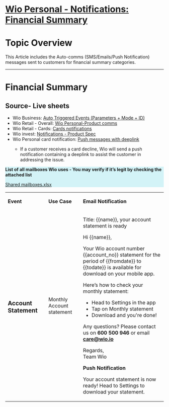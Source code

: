 # [Wio Personal - Notifications: Financial Summary](https://app.getguru.com/card/TgEzjdBc/Wio-Personal-Notifications-Financial-Summary)

<p class="ghq-card-content__paragraph ghq-is-empty" data-ghq-card-content-type="paragraph">
</p>
<h1 class="ghq-card-content__large-heading" data-ghq-card-content-type="LARGE_HEADING">
 Topic Overview
</h1>
<p class="ghq-card-content__paragraph" data-ghq-card-content-type="paragraph">
 This Article includes the Auto-comms (SMS/Emails/Push Notification) messages sent to customers for financial summary categories.
</p>
<hr class="ghq-card-content__horizontal-rule" data-ghq-card-content-type="DIVIDER"/>
<h1 class="ghq-card-content__large-heading" data-ghq-card-content-type="LARGE_HEADING">
 Financial Summary
</h1>
<h2 class="ghq-card-content__medium-heading" data-ghq-card-content-type="MEDIUM_HEADING">
 <strong class="ghq-card-content__bold" data-ghq-card-content-type="BOLD">
  Source- Live sheets
 </strong>
</h2>
<ul class="ghq-card-content__bulleted-list" data-ghq-card-content-type="BULLETED_LIST">
 <li class="ghq-card-content__bulleted-list-item" data-ghq-card-content-type="BULLETED_LIST_ITEM">
  Wio Business:
  <a class="ghq-card-content__link" data-ghq-card-content-type="LINK" href="https://wiobank.atlassian.net/wiki/spaces/ADQFS/pages/418054190" rel="noopener noreferrer" target="_blank">
   Auto Triggered Events (Parameters + Mode + ID)
  </a>
 </li>
 <li class="ghq-card-content__bulleted-list-item" data-ghq-card-content-type="BULLETED_LIST_ITEM">
  Wio Retail - Overall:
  <a class="ghq-card-content__link" data-ghq-card-content-type="LINK" href="https://wiobank.atlassian.net/wiki/spaces/RET/pages/651886645" rel="noopener noreferrer" target="_blank">
   Wio Personal-Product comms
  </a>
 </li>
 <li class="ghq-card-content__bulleted-list-item" data-ghq-card-content-type="BULLETED_LIST_ITEM">
  Wio Retail - Cards:
  <a class="ghq-card-content__link" data-ghq-card-content-type="LINK" href="https://wiobank.atlassian.net/wiki/spaces/RET/pages/821198849" rel="noopener noreferrer" target="_blank">
   Cards  notifications
  </a>
 </li>
 <li class="ghq-card-content__bulleted-list-item" data-ghq-card-content-type="BULLETED_LIST_ITEM">
  Wio invest:
  <a class="ghq-card-content__link" data-ghq-card-content-type="LINK" href="https://wiobank.atlassian.net/wiki/spaces/BROK/pages/457965632" rel="noopener noreferrer" target="_blank">
   Notifications - Product Spec
  </a>
 </li>
 <li class="ghq-card-content__bulleted-list-item" data-ghq-card-content-type="BULLETED_LIST_ITEM">
  Wio Personal card notification:
  <a class="ghq-card-content__link" data-ghq-card-content-type="LINK" href="https://wiobank.atlassian.net/wiki/x/EAASRw" rel="noopener noreferrer" target="_blank">
   Push messages with deeplink
  </a>
 </li>
 <ul class="ghq-card-content__bulleted-list" data-ghq-card-content-type="BULLETED_LIST">
  <li class="ghq-card-content__bulleted-list-item" data-ghq-card-content-type="BULLETED_LIST_ITEM">
   If a customer receives a card decline, Wio will send a push notification containing a deeplink to assist the customer in addressing the issue.
  </li>
 </ul>
</ul>
<section class="ghq-card-content__callout" data-ghq-card-content-type="CALLOUT" data-ghq-color="blue" style="background-color: #00bcd62b;">
 <p class="ghq-card-content__paragraph" data-ghq-card-content-type="paragraph">
  <strong class="ghq-card-content__bold" data-ghq-card-content-type="BOLD">
   List of all mailboxes Wio uses - You may verify if it’s legit by checking the attached list
  </strong>
 </p>
 <p class="ghq-card-content__paragraph" data-ghq-card-content-type="paragraph">
  <a class="ghq-card-content__file" data-ghq-card-content-filename="undefined" data-ghq-card-content-type="FILE" href="https://content.api.getguru.com/files/view/03b7bdbf-d008-45fc-8326-0a8a9d207567" rel="noopener noreferrer" target="_blank">
   Shared mailboxes.xlsx
  </a>
 </p>
</section>
<p class="ghq-card-content__paragraph" data-ghq-card-content-type="paragraph">
</p>
<div class="ghq-card-content__table-responsive-wrapper">
 <div class="ghq-card-content__table-scroller">
  <table class="ghq-card-content__table" data-ghq-card-content-is-full-width="true" data-ghq-card-content-type="TABLE" data-ghq-table-column-widths="147,128,393" data-ghq-table-header="true">
   <colgroup>
    <col style="width:147px"/>
    <col style="width:128px"/>
    <col style="width:393px"/>
   </colgroup>
   <tbody class="ghq-card-content__table-body">
    <tr class="ghq-card-content__table-row" data-ghq-card-content-type="TABLE_ROW">
     <td class="ghq-card-content__table-cell" data-ghq-card-content-type="TABLE_CELL">
      <p class="ghq-card-content__paragraph" data-ghq-card-content-type="paragraph">
       <strong class="ghq-card-content__bold" data-ghq-card-content-type="BOLD">
        Event
       </strong>
      </p>
     </td>
     <td class="ghq-card-content__table-cell" data-ghq-card-content-type="TABLE_CELL">
      <p class="ghq-card-content__paragraph" data-ghq-card-content-type="paragraph">
       <strong class="ghq-card-content__bold" data-ghq-card-content-type="BOLD">
        Use Case
       </strong>
      </p>
     </td>
     <td class="ghq-card-content__table-cell" data-ghq-card-content-type="TABLE_CELL">
      <p class="ghq-card-content__paragraph" data-ghq-card-content-type="paragraph">
       <strong class="ghq-card-content__bold" data-ghq-card-content-type="BOLD">
        Email Notification
       </strong>
      </p>
     </td>
    </tr>
    <tr class="ghq-card-content__table-row" data-ghq-card-content-type="TABLE_ROW">
     <td class="ghq-card-content__table-cell" data-ghq-card-content-type="TABLE_CELL">
      <h3 class="ghq-card-content__small-heading" data-ghq-card-content-type="SMALL_HEADING">
       <strong class="ghq-card-content__bold" data-ghq-card-content-type="BOLD">
        Account Statement
       </strong>
      </h3>
     </td>
     <td class="ghq-card-content__table-cell" data-ghq-card-content-type="TABLE_CELL">
      <p class="ghq-card-content__paragraph" data-ghq-card-content-type="paragraph">
       Monthly Account statement
      </p>
     </td>
     <td class="ghq-card-content__table-cell" data-ghq-card-content-type="TABLE_CELL">
      <p class="ghq-card-content__paragraph" data-ghq-card-content-type="paragraph">
       Title: {{name}}, your account statement is ready
      </p>
      <p class="ghq-card-content__paragraph" data-ghq-card-content-type="paragraph">
       Hi {{name}},
      </p>
      <p class="ghq-card-content__paragraph" data-ghq-card-content-type="paragraph">
       Your Wio account number {{account_no}} statement for the period of {{fromdate}} to {{todate}} is available for download on your mobile app.
      </p>
      <p class="ghq-card-content__paragraph" data-ghq-card-content-type="paragraph">
       Here’s how to check your monthly statement:
      </p>
      <ul class="ghq-card-content__bulleted-list" data-ghq-card-content-type="BULLETED_LIST">
       <li class="ghq-card-content__bulleted-list-item" data-ghq-card-content-type="BULLETED_LIST_ITEM">
        Head to Settings in the app
       </li>
       <li class="ghq-card-content__bulleted-list-item" data-ghq-card-content-type="BULLETED_LIST_ITEM">
        Tap on Monthly statement
       </li>
       <li class="ghq-card-content__bulleted-list-item" data-ghq-card-content-type="BULLETED_LIST_ITEM">
        Download and you're done!
       </li>
      </ul>
      <p class="ghq-card-content__paragraph" data-ghq-card-content-type="paragraph">
       Any questions? Please contact us on
       <strong class="ghq-card-content__bold" data-ghq-card-content-type="BOLD">
        600 500 946
       </strong>
       or email
       <a class="ghq-card-content__link" data-ghq-card-content-type="LINK" href="mailto:care@wio.io">
        <strong class="ghq-card-content__bold" data-ghq-card-content-type="BOLD">
         care@wio.io
        </strong>
       </a>
       <strong class="ghq-card-content__bold" data-ghq-card-content-type="BOLD">
       </strong>
      </p>
      <p class="ghq-card-content__paragraph" data-ghq-card-content-type="paragraph">
       Regards,
       <br/>
       Team Wio
      </p>
      <p class="ghq-card-content__paragraph ghq-is-empty" data-ghq-card-content-type="paragraph">
      </p>
      <p class="ghq-card-content__paragraph" data-ghq-card-content-type="paragraph">
       <strong class="ghq-card-content__bold" data-ghq-card-content-type="BOLD">
        Push Notification
       </strong>
      </p>
      <p class="ghq-card-content__paragraph" data-ghq-card-content-type="paragraph">
       Your account statement is now ready! Head to Settings to download your statement.
      </p>
     </td>
    </tr>
   </tbody>
  </table>
 </div>
</div>
<p class="ghq-card-content__paragraph" data-ghq-card-content-type="paragraph">
 <br/>
</p>
<p class="ghq-card-content__paragraph ghq-is-empty" data-ghq-card-content-type="paragraph">
</p>
<p class="ghq-card-content__paragraph ghq-is-empty" data-ghq-card-content-type="paragraph">
</p>
